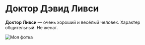 # Доктор Дэвид Ливси    
**Доктор Ливси** — очень хороший и весёлый человек. Характер общительный. Не женат.   

![Моя фотка](my_foto.jpg)   